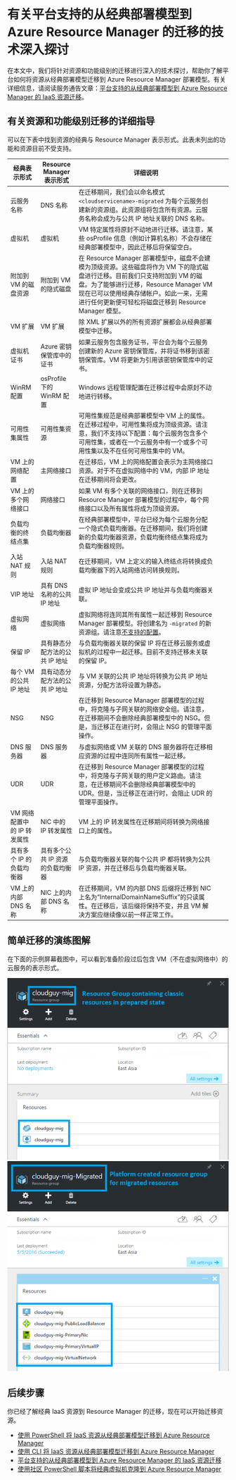 <!-- not suitable for Mooncake -->

<properties
	pageTitle="有关平台支持的从经典部署模型到 Azure Resource Manager 的迁移的技术深入探讨 | Azure"
	description="本文对平台支持的从经典部署模型到 Azure Resource Manager 的资源迁移做了深入的技术探讨"
	services="virtual-machines-linux"
	documentationCenter=""
	authors="mahthi"
	manager="drewm"
	editor=""
	tags="azure-resource-manager"/>

<tags
	ms.service="virtual-machines-linux"
	ms.date="07/18/2016"
	wacn.date="12/27/2016"/>

# 有关平台支持的从经典部署模型到 Azure Resource Manager 的迁移的技术深入探讨

在本文中，我们将针对资源和功能级别的迁移进行深入的技术探讨，帮助你了解平台如何将资源从经典部署模型迁移到 Azure Resource Manager 部署模型。有关详细信息，请阅读服务通告文章：[平台支持的从经典部署模型到 Azure Resource Manager 的 IaaS 资源迁移](/documentation/articles/virtual-machines-windows-migration-classic-resource-manager/)。

## 有关资源和功能级别迁移的详细指导

可以在下表中找到资源的经典与 Resource Manager 表示形式。此表未列出的功能和资源目前不受支持。

| 经典表示形式 | Resource Manager 表示形式 | 详细说明 | | |
|--------------------------------------------------------|-------------------------------------------------|-------------------------------------------------------------------------------------------------------------------------------------------------------------------------------------------------------------------------------------------------------------------------------------------------------------------------------------------------------------------------------------------------------------------------------------------------------------------|---|---|
| 云服务名称 | DNS 名称 | 在迁移期间，我们会以命名模式 `<cloudservicename>-migrated` 为每个云服务创建新的资源组。此资源组将包含所有资源。云服务名称会成为与公共 IP 地址关联的 DNS 名称。 | | |
| 虚拟机 | 虚拟机 | VM 特定属性将原封不动地进行迁移。请注意，某些 osProfile 信息（例如计算机名称）不会存储在经典部署模型中，因此迁移后将保留空白。 | | |
| 附加到 VM 的磁盘资源 | 附加到 VM 的隐式磁盘 | 在 Resource Manager 部署模型中，磁盘不会建模为顶级资源。这些磁盘将作为 VM 下的隐式磁盘进行迁移。目前我们只支持附加到 VM 的磁盘。为了能够进行迁移，Resource Manager VM 现在已可以使用经典存储帐户。如此一来，无需进行任何更新便可轻松将磁盘迁移到 Resource Manager 模型。 | | |
| VM 扩展 | VM 扩展 | 除 XML 扩展以外的所有资源扩展都会从经典部署模型中迁移。 | | |
| 虚拟机证书 | Azure 密钥保管库中的证书 | 如果云服务包含服务证书，平台会为每个云服务创建新的 Azure 密钥保管库，并将证书移到该密钥保管库。VM 将更新为引用该密钥保管库中的证书。 | | |
| WinRM 配置 | osProfile 下的 WinRM 配置 | Windows 远程管理配置在迁移过程中会原封不动地进行转移。 | | |
| 可用性集属性 | 可用性集资源 | 可用性集规范是经典部署模型中 VM 上的属性。在迁移过程中，可用性集将成为顶级资源。请注意，我们不支持以下配置：每个云服务包含多个可用性集，或者在一个云服务中有一个或多个可用性集以及不在任何可用性集中的 VM。 | | |
| VM 上的网络配置 | 主网络接口 | 在迁移后，VM 上的网络配置会表示为主网络接口资源。对于不在虚拟网络中的 VM，内部 IP 地址在迁移期间将会更改。 | | |
| VM 上的多个网络接口 | 网络接口 | 如果 VM 有多个关联的网络接口，则在迁移到 Resource Manager 部署模型的过程中，每个网络接口以及所有属性将成为顶级资源。 | | |
| 负载均衡的终结点集 | 负载均衡器 | 在经典部署模型中，平台已经为每个云服务分配一个隐式负载均衡器。在迁移期间，我们将创建新的负载均衡器资源，负载均衡终结点集将成为负载均衡器规则。 | | |
| 入站 NAT 规则 | 入站 NAT 规则 | 在迁移期间，VM 上定义的输入终结点将转换成负载均衡器下的入站网络访问转换规则。 | | |
| VIP 地址 | 具有 DNS 名称的公共 IP 地址 | 虚拟 IP 地址会变成公共 IP 地址并与负载均衡器关联。 | | |
| 虚拟网络 | 虚拟网络 | 虚拟网络将连同其所有属性一起迁移到 Resource Manager 部署模型。将创建名为 `-migrated` 的新资源组。请注意[不支持的配置](/documentation/articles/virtual-machines-windows-migration-classic-resource-manager/)。 | | |
| 保留 IP | 具有静态分配方法的公共 IP 地址 | 与负载均衡器关联的保留 IP 将在迁移云服务或虚拟机的过程中一起迁移。目前不支持迁移未关联的保留 IP。 | | |
| 每个 VM 的公共 IP 地址 | 具有动态分配方法的公共 IP 地址 | 与 VM 关联的公共 IP 地址将转换为公共 IP 地址资源，分配方法将设置为静态。 | | |
| NSG | NSG | 在迁移到 Resource Manager 部署模型的过程中，将克隆与子网关联的网络安全组。请注意，在迁移期间不会删除经典部署模型中的 NSG。但是，当迁移正在进行时，会阻止 NSG 的管理平面操作。 | | |
| DNS 服务器 | DNS 服务器 | 与虚拟网络或 VM 关联的 DNS 服务器将在迁移相应资源的过程中连同所有属性一起迁移。 | | |
| UDR | UDR | 在迁移到 Resource Manager 部署模型的过程中，将克隆与子网关联的用户定义路由。请注意，在迁移期间不会删除经典部署模型中的 UDR。但是，当迁移正在进行时，会阻止 UDR 的管理平面操作。 | | |
| VM 网络配置中的 IP 转发属性 | NIC 中的 IP 转发属性 | VM 上的 IP 转发属性在迁移期间将转换为网络接口上的属性。 | | |
| 具有多个 IP 的负载均衡器 | 具有多个公共 IP 资源的负载均衡器 | 与负载均衡器关联的每个公共 IP 都将转换为公共 IP 资源，并在迁移后与负载均衡器关联。 | | |
| VM 上的内部 DNS 名称 | NIC 上的内部 DNS 名称 | 在迁移期间，VM 的内部 DNS 后缀将迁移到 NIC 上名为“InternalDomainNameSuffix”的只读属性。在迁移后，该后缀将保持不变，并且 VM 解决方案应继续像以前一样正常工作。 | | |

## 简单迁移的演练图解

在下面的示例屏幕截图中，可以看到准备阶段过后包含 VM（不在虚拟网络中）的云服务的表示形式。

![显示准备阶段过后经典表示形式的屏幕截图](./media/virtual-machines-windows-migration-classic-resource-manager/classic-migration-prepare-portal.png) 
![显示准备阶段过后 Resource Manager 表示形式的屏幕截图](./media/virtual-machines-windows-migration-classic-resource-manager/resourcemanager-migration-prepare-portal.png)

## 后续步骤

你已经了解经典 IaaS 资源到 Resource Manager 的迁移，现在可以开始迁移资源。

- [使用 PowerShell 将 IaaS 资源从经典部署模型迁移到 Azure Resource Manager](/documentation/articles/virtual-machines-windows-ps-migration-classic-resource-manager/)
- [使用 CLI 将 IaaS 资源从经典部署模型迁移到 Azure Resource Manager](/documentation/articles/virtual-machines-linux-cli-migration-classic-resource-manager/)
- [平台支持的从经典部署模型到 Azure Resource Manager 的 IaaS 资源迁移](/documentation/articles/virtual-machines-windows-migration-classic-resource-manager/)
- [使用社区 PowerShell 脚本将经典虚拟机克隆到 Azure Resource Manager](/documentation/articles/virtual-machines-windows-migration-scripts/)

<!---HONumber=Mooncake_0829_2016-->